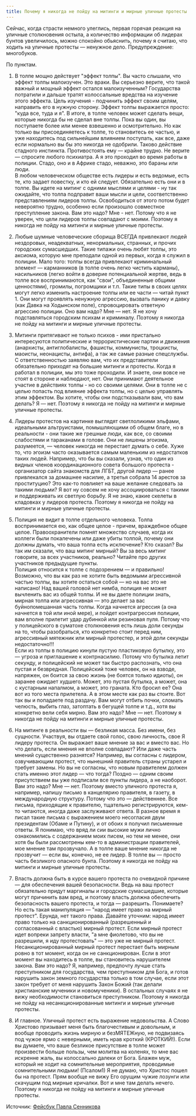 ```yaml
---
title: Почему я никогда не пойду на митинги и мирные уличные протесты
---
```


Сейчас, когда страсти немного улеглись, первая горячая реакция на уличные столкновения остыла, а количество информации об лидерах бунтов увеличилось, можно спокойно обьяснить, почему я считаю, что ходить на уличные протесты — ненужное дело. Предупреждение: многобуков.

По пунктам.

1. В толпе мощно действует "эффект толпы". Вы часто слышали, что эффект толпы малоизучен. Это враки. Вы серьезно верите, что такой важный и мощный эффект остался малоизученным? Государства потратили и дальше тратят колоссальные вредства на изучение этого эффекта. Цель изучения - подчинить эффект своим целям, направить его в нужную сторону. Эффект толпы выражается просто: "куда все, туда и я". В итоге, в толпе человек может сделать вещи, которые никогда бы не сделал вне толпы. Пока вы один, вы поступаете более или менее взвешенно и осмотрительно. Но как только вы присоединяетесь к толпе, то становитесь ее частью, и уже находитесь под сильнейшим влиянием поступать, как все, даже если нормально вы бы это никогда не одобрили. Таково действие стадного инстинкта. Противостоять ему — крайне трудно. Не верите — спросите любого психиатра. А я это проходил во время работы в полиции. Стадо, оно и в Африке стадо, неважно, это бараны или люди.  
В любом человеческом обществе есть лидеры и есть ведомые, есть те, кто задает повестку, и кто ей следует. Обязательно есть они и в толпе. Вы идете на митинг с одними мыслями и целями - ну так ожидайте, что толпа подправит ваши мысли и цели, соответственно представлениям лидеров толпы. Освободиться от этого потом будет невероятно трудно, особенно если произошло совместное преступление закона. Вам это надо? Мне - нет. Потому что я не уверен, что цели лидеров толпы совпадают с моими. Поэтому я никогда не пойду на митинги и мирные уличные протесты.

2. Любые шумные человеческие сборища ВСЕГДА привлекают людей нездоровых, неадекватных, ненормальных, странных, и прочих городских сумасшедших. Такие типажи очень любят толпы, это аксиома, которую мне преподали одной из первых, когда я служил в полиции. Мало того: толпы всегда привлекают криминальный элемент — карманников (в толпе очень легко чистить карманы), насильников (легко войти в доверие потенциальной жертве, ведь в толпе все воспринимаются, как "свои", объединенные общими ценностями), громилы, погромщики и т.п. Такие типы в своих целях могут легко изменить настроение толпы или ее части — читай пункт 1. Они могут проявлять ненужную агрессию, вызвать панику и давку (как Давка на Ходынском поле), спровоцировать ответную агрессию полиции. Оно вам надо? Мне — нет. Я не хочу подставляться городским психам и криминалу. Поэтому я никогда не пойду на митинги и мирные уличные протесты.

3. Митинги притягивают не только психов - ими пристально интересуются политические и террористические партии и движения (анархисты, антиглобалисты, фашисты, коммунисты, троцкисты, маоисты, неонацисты, антифа), а так же самые разные спецслужбы. С ответственностью заявляю вам, что их представители обязательно приходят на большие митинги и протесты. Когда я работал в полиции, мы это тоже проходили. И знаете, они вовсе не стоят в стороне и наблюдают, нет. Они принимают деятельное участие в действиях толпы - но со своими целями. Они в толпе не с целью попасть под влияние эффекта толпы, но с целью управлять этим эффектом. Вы хотите, чтобы они подстказывали вам, что вам делать? Я — нет. Поэтому я никогда не пойду на митинги и мирные уличные протесты.

4. Лидеры протестов на картинке выглядят светлоликими эльфами, идеальными альтруистами, помышляющими об общем благе, но в реальности - они такие же грешные люди, как все, со своими слабостями и тараканами в голове. Они не лишены эгоизма, разумеется,  — человек никогда не перестает думать о себе. Хуже то, что эгоизм часто оказывается самым маленьким из недостатков таких людей. Например, что бы вы сказали, узнав, что один из видных членов координационного совета большого протеста - организатор сайта знакомств для ЛГБТ, другой лидер — ранее привлекался за домашнее насилие, а третья собрала 14 арестов за проституцию? Это как-то повлияет на ваше желание следовать за такими людьми? Я вот ну совсем не хочу ассоциироваться с такими и поддерживать их светлую борьбу. Я не знаю, какие скелеты в кладовках у лидеров протеста. Поэтому я никогда не пойду на митинги и мирные уличные протесты.

5. Полиция не видит в толпе отдельного человека. Толпа воспринимается ею, как общее целое - причем, враждебное общее целое. Правоохранители помнят множество случаев, когда их коллеги были покалечены или даже убиты толпой, почему они должны думать, что ваша толпа есть исключение? Кто сказал? Вы так им сказали, что ваш митинг мирный? Вы за весь митинг говорите, за всех участников, реально? Читайте про других участников предыдущие пункты.  
Полиция относится к толпе с подозрением — и правильно! Возможно, что вы как раз не хотите быть ведомыми агрессивной частью толпы, вы хотите остаться собой — но на вас это не написано! Над вашей головой нет нимба, полиция не может вычленить вас из общей толпы. И не вы даете полиции знать, мирная толпа или агрессивная — это делает за вас буйнопомешанная часть толпы. Когда начнется агрессия (а она начнется в той или иной мере), и пойдет контрагрессия полиции, вам вполне прилетит удар дубинкой или резиновая пуля. Потому что у полицейского в суматохе столкновения есть лишь доли секунды на то, чтобы разобраться, кто конкретно стоит перед ним, агрессивный мятежник или мирный протестер, и этой доли секунды недостаточно!!!  
Если из толпы в полицию кинули пустую пластиковую бутылку, это — угроза и приглашение к контрнасилию. Потому что бутылка летит секунду, и полицейский не может так быстро распознать, что она пустая и безвредная. Полицейский тоже человек, он на взводе, напряжен, он боится за свою жизнь (не боятся только идиоты), он заранее ожидает худшего. Может, это пустая бутылка, а может, она с кустарным напалмом, а может, это граната. Кто бросил ее? Она вот из того места прилетела. А в этом месте как раз вы стоите. Вот так вы и попадаете под раздачу. Вам могут отбить почки, сломать челюсть, выбить глаз, затоптать в бегущей толпе и т.д., хотя вы конкретно вели себя мирно. Вам это надо? Мне — нет. Поэтому я никогда не пойду на митинги и мирные уличные протесты.

6. На митинге в реальности вы — безликая масса. Без имени, без сущности. Участвуя, вы отдаете свой голос, свою личность, свое Я лидеру протеста. Он выражает ваше мнение за вас и вместо вас. Но что делать, если мнения не вполне совпадают? Или даже часть мнений существенно разнятся? Например, вы согласны с лидером, озвучивающим протест, что нынешний правитель страны устарел и требует замены. Но вы не согласны, что новым правителем должен стать именно этот лидер — что тогда? Поздно — одним своим присутствием вы уже подписали все пункты лидера, а не наоборот. Вам это надо? Мне — нет. Поэтому вместо уличного протеста я, например, напишу письмо в канцелярию правителя, в газету, в международную структуру. Потому что это — действеннее. Все письма, приходящие к правителю, тщательно регистрируются, кем-то читаются, иногда даже заслуживают ответа. В разное время я писал такие письма с выражением моего несогласия двум президентам (Обаме и Путину), и от обоих я получил письменные ответы. Я понимаю, что вряд ли сии высокие мужи лично ознакомились с содержанием моих писем, но тем не менее, они хотя бы были рассмотрены кем-то в администрации правителей, мое мнение там прозвучало. А в толпе ваше мнение никогда не прозвучит — если вы, конечно, не ее лидер. В толпе вы — просто часть безликого опасного бунта. Поэтому я никогда не пойду на митинги и мирные уличные протесты.

7. Власть должна быть в курсе вашего протеста по очевидной причине — для обеспечения вашей безопасности. Ведь на ваш протест обязательно придут маргиналы и городские сумасшедшие, которые могут причинить вам вред, и поэтому власть должна обеспечить безопасность вашего протеста, и тогда — разрешить. Понимаете? Но есть такая манипуляция — "народ имеет право на мирный протест". Ерунда, нет такого права. Давайте уточним: народ имеет право только на санкционированный (разрешенный и согласованный с властью) мирный протест. Если мирный протест идет вопреки запрету власти, "а мне фиолетово, что вы не разрешили, я иду протестовать" — это уже не мирный протест. Несанкционированный мирный протест перестает быть мирным ровно в тот момент, когда он не санкционирован. Если в этот момент вы находитесь в толпе, вы становитесь нарушителем закона. Вам это надо? Я, например, предпочту лучше стать преступником для государства, чем преступником для Бога, и готов нарушить закон земного государства только в том случае, если этот закон требует от меня нарушить Закон Божий (так делали христианские мученики и новомученики). В остальных случаях я не вижу необходимости становиться преступником. Поэтому я никогда не пойду на несанкционированные митинги и мирные уличные протесты.

8. И главное. Уличный протест есть выражение недовольства. А Слово Христово призывает меня быть благочестивым и довольным, и вообще проводить жизнь мирную и безМЯТЕЖную, не подвизаясь под чужое ярмо с неверными, иметь нрав кроткий (КРОТКИЙ!). Если вы думаете, что ваше безликое присутствие в толпе может произвести больше пользы, чем молитва на коленях, то мне вас искренне жаль, вы колоссально далеки от Бога. Блажен муж, который не ходит на сомнительные мероприятия, проводимые сомнительными людьми! (Псалом1) Я не думаю, что Христос пошел бы на протест. Прям вообще не вижу Его орущим чужие лозунги или скачущим под мирные кричалки. Вот и мне там делать нечего. Поэтому я никогда не пойду на митинги и мирные уличные протесты.

Источник: [Фейсбук Павла Сенникова][1]

[1]: https://www.facebook.com/profile.php?id=100004147357329
